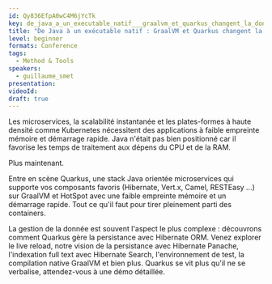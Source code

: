 ```yaml
---
id: Qy836EfpA0wC4M6jYcTk
key: de_java_a_un_executable_natif___graalvm_et_quarkus_changent_la_donne
title: "De Java à un exécutable natif : GraalVM et Quarkus changent la donne"
level: beginner
formats: Conference 
tags:
  - Method & Tools
speakers:
  - guillaume_smet
presentation:
videoId:
draft: true
---
```

Les microservices, la scalabilité instantanée et les plates-formes à haute densité comme Kubernetes nécessitent des applications à faible empreinte mémoire et démarrage rapide. Java n'était pas bien positionné car il favorise les temps de traitement aux dépens du CPU et de la RAM.

Plus maintenant.

Entre en scène Quarkus, une stack Java orientée microservices qui supporte vos composants favoris (Hibernate, Vert.x, Camel, RESTEasy ...) sur GraalVM et HotSpot avec une faible empreinte mémoire et un démarrage rapide. Tout ce qu'il faut pour tirer pleinement parti des containers.

La gestion de la donnée est souvent l'aspect le plus complexe : découvrons comment Quarkus gère la persistance avec Hibernate ORM. Venez explorer le live reload, notre vision de la persistance avec Hibernate Panache, l'indexation full text avec Hibernate Search, l'environnement de test, la compilation native GraalVM et bien plus. Quarkus se vit plus qu'il ne se verbalise, attendez-vous à une démo détaillée.

